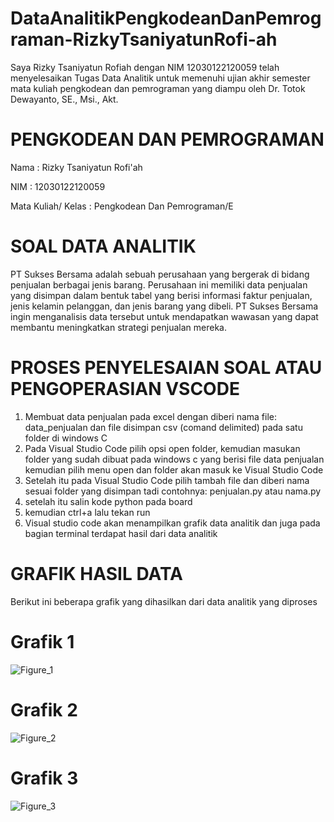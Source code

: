 # DataAnalitikPengkodeanDanPemrograman-RizkyTsaniyatunRofi-ah

Saya Rizky Tsaniyatun Rofiah dengan NIM 12030122120059 telah menyelesaikan Tugas Data Analitik untuk memenuhi ujian akhir semester mata kuliah pengkodean dan pemrograman yang diampu oleh Dr. Totok Dewayanto, SE., Msi., Akt.

# PENGKODEAN DAN PEMROGRAMAN 

Nama : Rizky Tsaniyatun Rofi'ah

NIM : 12030122120059

Mata Kuliah/ Kelas : Pengkodean Dan Pemrograman/E

# SOAL DATA ANALITIK

PT Sukses Bersama adalah sebuah perusahaan yang bergerak di bidang penjualan berbagai jenis barang. Perusahaan ini memiliki data penjualan yang disimpan dalam bentuk tabel yang berisi informasi faktur penjualan, jenis kelamin pelanggan, dan jenis barang yang dibeli. PT Sukses Bersama ingin menganalisis data tersebut untuk mendapatkan wawasan yang dapat membantu meningkatkan strategi penjualan mereka.

# PROSES PENYELESAIAN SOAL ATAU PENGOPERASIAN VSCODE
1. Membuat data penjualan pada excel dengan diberi nama file: data_penjualan dan file disimpan csv (comand delimited) pada satu folder di windows C
2. Pada Visual Studio Code pilih opsi open folder, kemudian masukan folder yang sudah dibuat pada windows c yang berisi file data penjualan kemudian pilih menu open dan folder akan masuk ke Visual Studio Code
3. Setelah itu pada Visual Studio Code pilih tambah file dan diberi nama sesuai folder yang disimpan tadi contohnya: penjualan.py atau nama.py
4. setelah itu salin kode python pada board
5. kemudian ctrl+a lalu tekan run
6. Visual studio code akan menampilkan grafik data analitik dan juga pada bagian terminal terdapat hasil dari data analitik

# GRAFIK HASIL DATA 
Berikut ini beberapa grafik yang dihasilkan dari data analitik yang diproses

# Grafik 1
![Figure_1](https://github.com/RizkyTsaniyatunRofiah/DataAnalitikPengkodeanDanPemrograman-RizkyTsaniyatunRofi-ah/assets/166540615/70d17a19-035d-4d8d-bb8d-fd751c03fdc0)


# Grafik 2
![Figure_2](https://github.com/RizkyTsaniyatunRofiah/DataAnalitikPengkodeanDanPemrograman-RizkyTsaniyatunRofi-ah/assets/166540615/6c6df98b-1542-4862-8d6e-564c5980665b)


# Grafik 3
![Figure_3](https://github.com/RizkyTsaniyatunRofiah/DataAnalitikPengkodeanDanPemrograman-RizkyTsaniyatunRofi-ah/assets/166540615/9f19fd58-eebe-4b06-a592-23c085730722)
